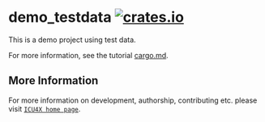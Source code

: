 # demo_testdata [![crates.io](https://img.shields.io/crates/v/demo_testdata)](https://crates.io/crates/demo_testdata)

This is a demo project using test data.

For more information, see the tutorial [cargo.md](../../cargo.md).

## More Information

For more information on development, authorship, contributing etc. please visit [`ICU4X home page`](https://github.com/unicode-org/icu4x).
